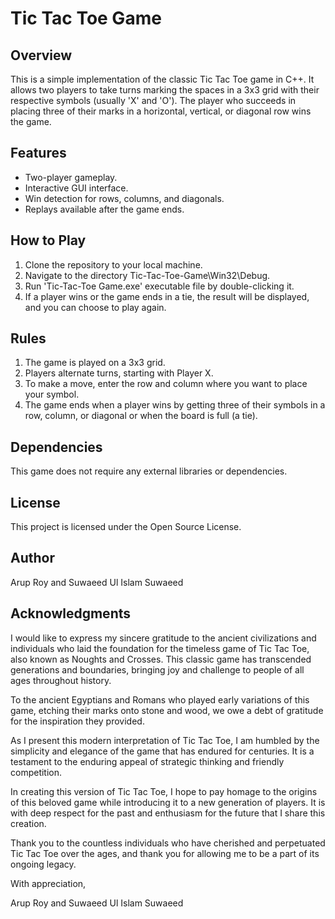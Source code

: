 # Tic Tac Toe Game

## Overview

This is a simple implementation of the classic Tic Tac Toe game in C++. It allows two players to take turns marking the spaces in a 3x3 grid with their respective symbols (usually 'X' and 'O'). The player who succeeds in placing three of their marks in a horizontal, vertical, or diagonal row wins the game.

## Features

- Two-player gameplay.
- Interactive GUI interface.
- Win detection for rows, columns, and diagonals.
- Replays available after the game ends.

## How to Play

1. Clone the repository to your local machine.
2. Navigate to the directory Tic-Tac-Toe-Game\Win32\Debug.
3. Run 'Tic-Tac-Toe Game.exe' executable file by double-clicking it.
4. If a player wins or the game ends in a tie, the result will be displayed, and you can choose to play again.


## Rules
1. The game is played on a 3x3 grid.
2. Players alternate turns, starting with Player X.
3. To make a move, enter the row and column where you want to place your symbol.
4. The game ends when a player wins by getting three of their symbols in a row, column, or diagonal or when the board is full (a tie).


## Dependencies
This game does not require any external libraries or dependencies.

## License
This project is licensed under the Open Source License.

## Author
Arup Roy and Suwaeed Ul Islam Suwaeed

## Acknowledgments
I would like to express my sincere gratitude to the ancient civilizations and individuals who laid the foundation for the timeless game of Tic Tac Toe, also known as Noughts and Crosses. This classic game has transcended generations and boundaries, bringing joy and challenge to people of all ages throughout history.

To the ancient Egyptians and Romans who played early variations of this game, etching their marks onto stone and wood, we owe a debt of gratitude for the inspiration they provided.

As I present this modern interpretation of Tic Tac Toe, I am humbled by the simplicity and elegance of the game that has endured for centuries. It is a testament to the enduring appeal of strategic thinking and friendly competition.

In creating this version of Tic Tac Toe, I hope to pay homage to the origins of this beloved game while introducing it to a new generation of players. It is with deep respect for the past and enthusiasm for the future that I share this creation.

Thank you to the countless individuals who have cherished and perpetuated Tic Tac Toe over the ages, and thank you for allowing me to be a part of its ongoing legacy.

With appreciation,

Arup Roy and Suwaeed Ul Islam Suwaeed

